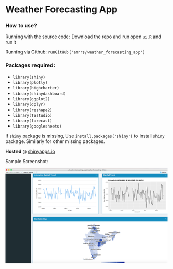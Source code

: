# Weather Forecasting App

### How to use?

Running with the source code: Download the repo and run open `ui.R` and run it 

Running via Github: `runGitHub('amrrs/weather_forecasting_app')`

### Packages required:

* `library(shiny)`
* `library(plotly)`
* `library(highcharter)`
* `library(shinydashboard)`
* `library(ggplot2)`
* `library(dplyr)`
* `library(reshape2)`
* `library(TSstudio)`
* `library(forecast)`
* `library(googlesheets)`

If `shiny` package is missing, Use `install.packages('shiny')` to install `shiny` package. Similarly for other missing packages.

**Hosted** @ [shinyapps.io](https://amrrs.shinyapps.io/weather_forecasting/)

Sample Screenshot:

![Screenshot](app-screenshot1.png)

